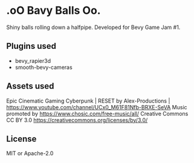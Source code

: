 # .oO Bavy Balls Oo.

Shiny balls rolling down a halfpipe. Developed for Bevy Game Jam #1.

## Plugins used

* bevy_rapier3d
* smooth-bevy-cameras

## Assets used

Epic Cinematic Gaming Cyberpunk | RESET by Alex-Productions | https://www.youtube.com/channel/UCx0_M61F81Nfb-BRXE-SeVA
Music promoted by https://www.chosic.com/free-music/all/
Creative Commons CC BY 3.0
https://creativecommons.org/licenses/by/3.0/

## License

MIT or Apache-2.0

